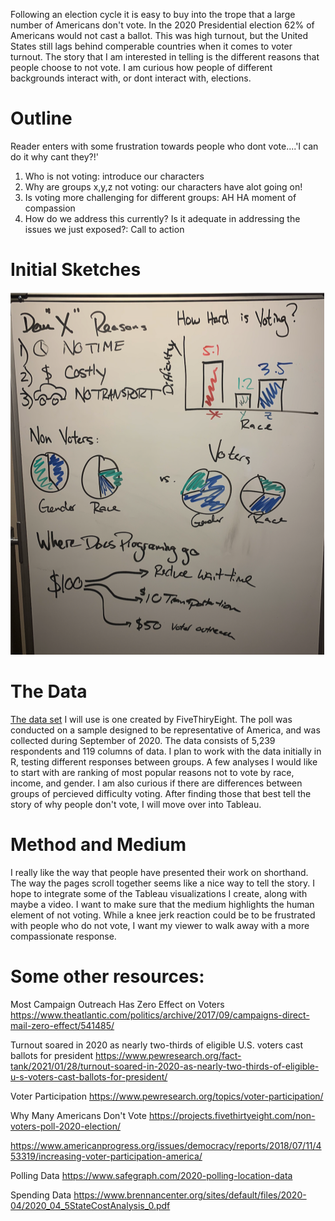 Following an election cycle it is easy to buy into the trope that a large number of Americans don't vote. In the 2020 Presidential election 62% of Americans would not cast a ballot. This was high turnout, but the United States still lags behind comperable countries when it comes to voter turnout. The story that I am interested in telling is the different reasons that people choose to not vote. I am curious how people of different backgrounds interact with, or dont interact with, elections.

# Outline
Reader enters with some frustration towards people who dont vote....'I can do it why cant they?!'

1. Who is not voting: introduce our characters
3. Why are groups x,y,z not voting: our characters have alot going on!
4. Is voting more challenging for different groups: AH HA moment of compassion
5. How do we address this currently? Is it adequate in addressing the issues we just exposed?: Call to action


# Initial Sketches
![finalSketch](brainstorm.png)


# The Data
[The data set](https://github.com/fivethirtyeight/data/tree/master/non-voters) I will use is one created by FiveThiryEight. The poll was conducted on a sample designed to be representative of America, and was collected during September of 2020. The data consists of 5,239 respondents and 119 columns of data. I plan to work with the data initially in R, testing different responses between groups. A few analyses I would like to start with are ranking of most popular reasons not to vote by race, income, and gender. I am also curious if there are differences between groups of percieved difficulty voting. After finding those that best tell the story of why people don't vote, I will move over into Tableau.

# Method and Medium
I really like the way that people have presented their work on shorthand. The way the pages scroll together seems like a nice way to tell the story. I hope to integrate some of the Tableau visualizations I create, along with maybe a video. I want to make sure that the medium highlights the human element of not voting. While a knee jerk reaction could be to be frustrated with people who do not vote, I want my viewer to walk away with a more compassionate response.

# Some other resources:
Most Campaign Outreach Has Zero Effect on Voters
https://www.theatlantic.com/politics/archive/2017/09/campaigns-direct-mail-zero-effect/541485/

Turnout soared in 2020 as nearly two-thirds of eligible U.S. voters cast ballots for president
https://www.pewresearch.org/fact-tank/2021/01/28/turnout-soared-in-2020-as-nearly-two-thirds-of-eligible-u-s-voters-cast-ballots-for-president/

Voter Participation
https://www.pewresearch.org/topics/voter-participation/

Why Many Americans Don't Vote
https://projects.fivethirtyeight.com/non-voters-poll-2020-election/

https://www.americanprogress.org/issues/democracy/reports/2018/07/11/453319/increasing-voter-participation-america/

Polling Data
https://www.safegraph.com/2020-polling-location-data

Spending Data
https://www.brennancenter.org/sites/default/files/2020-04/2020_04_5StateCostAnalysis_0.pdf
